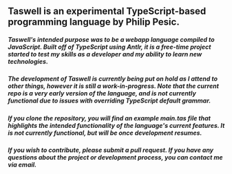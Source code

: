## Taswell is an experimental TypeScript-based programming language by Philip Pesic.

##### Taswell's intended purpose was to be a webapp language compiled to JavaScript. Built off of TypeScript using Antlr, it is a free-time project started to test my skills as a developer and my ability to learn new technologies.

##### The development of Taswell is currently being put on hold as I attend to other things, however it is still a work-in-progress. Note that the current repo is a very early version of the language, and is not currently functional due to issues with overriding TypeScript default grammar.

##### If you clone the repository, you will find an example main.tas file that highlights the intended functionality of the language's current features. It is not currently functional, but will be once development resumes.

##### If you wish to contribute, please submit a pull request. If you have any questions about the project or development process, you can contact me via email.
